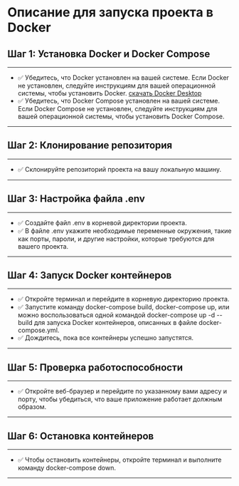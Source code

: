 # Описание для запуска проекта в Docker

## Шаг 1: Установка Docker и Docker Compose
___

* :white_check_mark: Убедитесь, что Docker установлен на вашей системе. Если Docker не установлен, следуйте инструкциям для вашей операционной системы, чтобы установить Docker. [скачать Docker Desktop](https://www.docker.com/products/docker-desktop/)
* :white_check_mark: Убедитесь, что Docker Compose установлен на вашей системе. Если Docker Compose не установлен, следуйте инструкциям для вашей операционной системы, чтобы установить Docker Compose.
___

## Шаг 2: Клонирование репозитория
___

* :white_check_mark: Склонируйте репозиторий проекта на вашу локальную машину.
___

## Шаг 3: Настройка файла .env
___

* :white_check_mark: Создайте файл .env в корневой директории проекта.
* :white_check_mark: В файле .env укажите необходимые переменные окружения, такие как порты, пароли, и другие настройки, которые требуются для вашего проекта.
___

## Шаг 4: Запуск Docker контейнеров
___

* :white_check_mark: Откройте терминал и перейдите в корневую директорию проекта.
* :white_check_mark: Запустите команду docker-compose build, docker-compose up, или можно воспользоваться одной командой docker-compose up -d --build для запуска Docker контейнеров, описанных в файле docker-compose.yml.
* :white_check_mark: Дождитесь, пока все контейнеры успешно запустятся.
___

## Шаг 5: Проверка работоспособности
___

* :white_check_mark: Откройте веб-браузер и перейдите по указанному вами адресу и порту, чтобы убедиться, что ваше приложение работает должным образом.
___

## Шаг 6: Остановка контейнеров
___

* :white_check_mark: Чтобы остановить контейнеры, откройте терминал и выполните команду docker-compose down.
___
